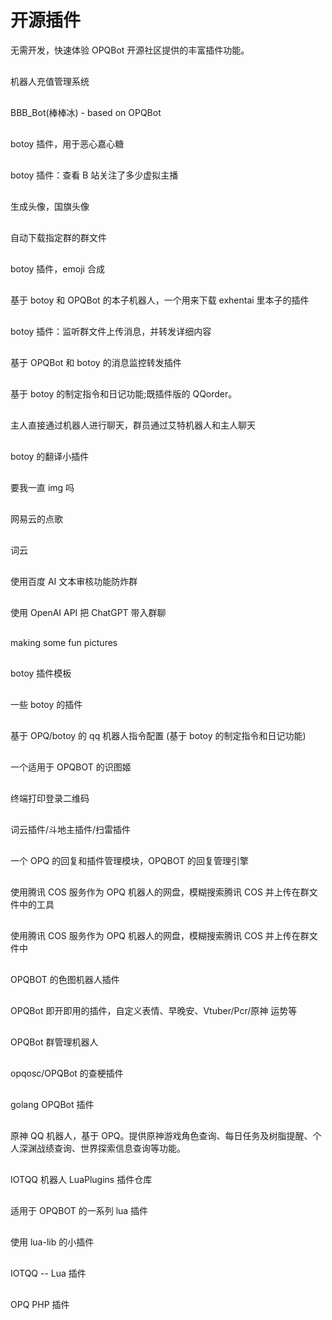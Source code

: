 # 开源插件

<div class="J-plugins">

<style>
.J-plugins h2 {
  margin-top: 30px;
  margin-bottom: 25px;
}
</style>

无需开发，快速体验 OPQBot 开源社区提供的丰富插件功能。

## <T lang="python" title="authMS" />

<PluginInfo 
    repo='opq-osc/authMS'
    owner='HeiLAAS'
/>

机器人充值管理系统

## <T lang="python" title="bbb_bot" />

<PluginInfo 
    repo='opq-osc/bbb_bot'
    owner='BrandTime'
/>

BBB_Bot(棒棒冰) - based on OPQBot

## <T lang="python" title="bot_antiasoul" />

<PluginInfo 
    repo='opq-osc/bot_antiasoul'
    owner='xiyaowong'
/>

botoy 插件，用于恶心嘉心糖

## <T lang="python" title="bot_bili_vtbs" />

<PluginInfo 
    repo='opq-osc/bot_bili_vtbs'
    owner='xiyaowong'
/>

botoy 插件：查看 B 站关注了多少虚拟主播

## <T lang="python" title="bot_change_avatar" />

<PluginInfo 
    repo='opq-osc/bot_change_avatar'
    owner='xiyaowong'
/>

生成头像，国旗头像

## <T lang="python" title="bot_DownloadGroupFiles" />

<PluginInfo 
    repo='opq-osc/bot_DownloadGroupFiles'
    owner='yuban10703'
/>

自动下载指定群的群文件

## <T lang="python" title="bot_emojimix" />

<PluginInfo 
    repo='opq-osc/bot_emojimix'
    owner='xiyaowong'
/>

botoy 插件，emoji 合成

## <T lang="python" title="bot_exhentai" />

<PluginInfo 
    repo='opq-osc/bot_exhentai'
    owner='yuban10703'
/>

基于 botoy 和 OPQBot 的本子机器人，一个用来下载 exhentai 里本子的插件

## <T lang="python" title="bot_filespy" />

<PluginInfo 
    repo='opq-osc/bot_filespy'
    owner='HYLnP'
/>

botoy 插件：监听群文件上传消息，并转发详细内容

## <T lang="python" title="bot_MessageForwarding" />

<PluginInfo 
    repo='opq-osc/bot_MessageForwarding'
    owner='aoguai'
/>

基于 OPQBot 和 botoy 的消息监控转发插件

## <T lang="python" title="bot_QQorder" />

<PluginInfo 
    repo='opq-osc/bot_QQorder'
    owner='HeiLAAS'
/>

基于 botoy 的制定指令和日记功能;既插件版的 QQorder。

## <T lang="python" title="bot_remotechat" />

<PluginInfo 
    repo='opq-osc/bot_remotechat'
    owner='HYLnP'
/>

主人直接通过机器人进行聊天，群员通过艾特机器人和主人聊天

## <T lang="python" title="bot_translation" />

<PluginInfo 
    repo='opq-osc/bot_translation'
    owner='yuban10703'
/>

botoy 的翻译小插件

## <T lang="python" title="bot_yaowoyizhi" />

<PluginInfo 
    repo='opq-osc/bot_yaowoyizhi'
    owner='xiyaowong'
/>

要我一直 img 吗

## <T lang="python" title="botoy_netease_music" />

<PluginInfo 
    repo='opq-osc/botoy_netease_music'
    owner='yuban10703'
/>

网易云的点歌

## <T lang="python" title="botoy_word_cloud" />

<PluginInfo 
    repo='opq-osc/botoy_word_cloud'
    owner='yuban10703'
/>

词云

## <T lang="python" title="Botoy-BaiduAIRevokeBot" />

<PluginInfo 
    repo='opq-osc/Botoy-BaiduAIRevokeBot'
    owner='EdmundFu-233'
/>

使用百度 AI 文本审核功能防炸群

## <T lang="python" title="Botoy-ChatGPTBot" />

<PluginInfo 
    repo='opq-osc/Botoy-ChatGPTBot'
    owner='EdmundFu-233'
/>

使用 OpenAI API 把 ChatGPT 带入群聊

## <T lang="python" title="botoy-plugin-petpet" />

<PluginInfo 
    repo='opq-osc/botoy-plugin-petpet'
    owner='xiyaowong'
/>

making some fun pictures

## <T lang="python" title="botoy-plugin-template" />

<PluginInfo 
    repo='opq-osc/botoy-plugin-template'
    owner='xiyaowong'
/>

botoy 插件模板

## <T lang="python" title="botoy-plugins" />

<PluginInfo 
    repo='opq-osc/botoy-plugins'
    owner='xiyaowong'
/>

一些 botoy 的插件

## <T lang="python" title="botoy-QQorder" />

<PluginInfo 
    repo='opq-osc/botoy-QQorder'
    owner='HYLnP'
/>

基于 OPQ/botoy 的 qq 机器人指令配置 (基于 botoy 的制定指令和日记功能)

## <T lang="python" title="ioobot" />

<PluginInfo 
    repo='opq-osc/ioobot'
    owner='kitUIN'
/>

一个适用于 OPQBOT 的识图姬

## <T lang="python" title="login" />

<PluginInfo 
    repo='opq-osc/login'
    owner='xiyaowong'
/>

终端打印登录二维码

## <T lang="python" title="o0oo00oo00oo0oo0" />

<PluginInfo 
    repo='opq-osc/o0oo00oo00oo0oo0'
    owner='Teeoo'
/>

词云插件/斗地主插件/扫雷插件

## <T lang="python" title="opq_reply_engine" />

<PluginInfo 
    repo='opq-osc/opq_reply_engine'
    owner='LukWang'
/>

一个 OPQ 的回复和插件管理模块，OPQBOT 的回复管理引擎

## <T lang="python" title="OPQ-netDisk" />

<PluginInfo 
    repo='opq-osc/OPQ-netDisk'
    owner='HeiLAAS'
/>

使用腾讯 COS 服务作为 OPQ 机器人的网盘，模糊搜索腾讯 COS 并上传在群文件中的工具

## <T lang="python" title="OPQ-netDisk" />

<PluginInfo 
    repo='opq-osc/OPQ-netDisk'
    owner='HeiLAAS'
/>

使用腾讯 COS 服务作为 OPQ 机器人的网盘，模糊搜索腾讯 COS 并上传在群文件中

## <T lang="python" title="OPQ-SetuBot" />

<PluginInfo 
    repo='opq-osc/OPQ-SetuBot'
    owner='yuban10703'
/>

OPQBOT 的色图机器人插件

## <T lang="python" title="opqqq-plugin" />

<PluginInfo 
    repo='opq-osc/opqqq-plugin'
    owner='HeiLAAS'
/>

OPQBot 即开即用的插件，自定义表情、早晚安、Vtuber/Pcr/原神 运势等


## <T lang="go" title="OPQBot-GroupManager" />

<PluginInfo 
    repo='opq-osc/OPQBot-GroupManager'
    owner='mcoo'
/>

OPQBot 群管理机器人

## <T lang="go" title="OPQBOT-jikipedia" />

<PluginInfo 
    repo='opq-osc/OPQBOT-jikipedia'
    owner='xiyaowong'
/>

opqosc/OPQBot 的查梗插件

## <T lang="go" title="OPQPlugin" />

<PluginInfo 
    repo='opq-osc/OPQPlugin'
    owner='mcoo'
/>

golang OPQBot 插件


## <T lang="csharp" title="GenshinBot" />

<PluginInfo 
    repo='opq-osc/GenshinBot'
    owner='AZhrZho'
/>

原神 QQ 机器人，基于 OPQ。提供原神游戏角色查询、每日任务及树脂提醒、个人深渊战绩查询、世界探索信息查询等功能。


## <T lang="lua" title="IOTQQ_Plugins" />

<PluginInfo 
    repo='opq-osc/IOTQQ_Plugins'
    owner='MengXin001'
/>

IOTQQ 机器人 LuaPlugins 插件仓库

## <T lang="lua" title="lua-plugins" />

<PluginInfo 
    repo='opq-osc/lua-plugins'
    owner='spirit1431007'
/>

适用于 OPQBOT 的一系列 lua 插件

## <T lang="lua" title="lua-plugins-using-lua-lib" />

<PluginInfo 
    repo='opq-osc/lua-plugins-using-lua-lib'
    owner='xiyaowong'
/>

使用 lua-lib 的小插件

## <T lang="lua" title="LuaPlugins" />

<PluginInfo 
    repo='opq-osc/LuaPlugins'
    owner='XJLZ'
/>

IOTQQ -- Lua 插件


## <T lang="php" title="OPQ-PHP-plugins" />

<PluginInfo 
    repo='opq-osc/OPQ-PHP-plugins'
    owner='xuxiaofen2'
/>

OPQ PHP 插件

</div>


